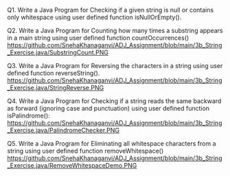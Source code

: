 
Q1. Write a Java Program for Checking if a given string is null or contains only whitespace using user
defined function isNullOrEmpty().


Q2. Write a Java Program for Counting how many times a substring appears in a main string
using user defined function countOccurrences()
https://github.com/SnehaKhanaganvi/ADJ_Assignment/blob/main/3b_String_Exercise.java/SubstringCount.PNG


Q3. Write a Java Program for Reversing the characters in a string using user defined function
reverseString().
https://github.com/SnehaKhanaganvi/ADJ_Assignment/blob/main/3b_String_Exercise.java/StringReverse.PNG

Q4. Write a Java Program for Checking if a string reads the same backward as forward (ignoring case
and punctuation) using user defined function isPalindrome():
https://github.com/SnehaKhanaganvi/ADJ_Assignment/blob/main/3b_String_Exercise.java/PalindromeChecker.PNG

Q5. Write a Java Program for Eliminating all whitespace characters from a string using user defined
function removeWhitespace()
https://github.com/SnehaKhanaganvi/ADJ_Assignment/blob/main/3b_String_Exercise.java/RemoveWhitespaceDemo.PNG
